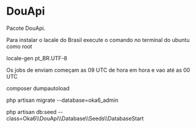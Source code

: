 # DouApi #

Pacote DouApi.

Para instalar o lacale do Brasil execute o comando no terminal do ubuntu como root

locale-gen pt_BR.UTF-8

Os jobs de enviam começam as 09 UTC de hora em hora e vao até as 00 UTC


composer dumpautoload

php artisan migrate --database=oka6_admin

php artisan db:seed --class=Oka6\\\DouApi\\\Database\\\Seeds\\\DatabaseStart


